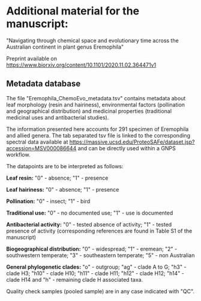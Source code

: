 # Additional material for the manuscript: 
"Navigating through chemical space and evolutionary time across the Australian continent in plant genus Eremophila"

Preprint available on https://www.biorxiv.org/content/10.1101/2020.11.02.364471v1

## Metadata database

The file "Eremophila_ChemoEvo_metadata.tsv" contains metadata about leaf morphology (resin and hairiness), environmental factors (pollination and geographical distribution) and medicinal properties (traditional medicinal uses and antibacterial studies).

The information presented here accounts for 291 specimen of Eremophila and allied genera. The tab separated tsv file is linked to the corresponding spectral data available at https://massive.ucsd.edu/ProteoSAFe/dataset.jsp?accession=MSV000086644 and can be directly used within a GNPS workflow.

The datapoints are to be interpreted as follows:

**Leaf resin:** "0" - absence; "1" - presence

**Leaf hairiness:** "0" - absence; "1" - presence

**Pollination:** "0" - insect; "1" - bird

**Traditional use:** "0" - no documented use; "1" - use is documented

**Antibacterial activity:** "0" - tested absence of activity; "1" - tested presence of activity (corresponding references are found in Table S1 of the manuscript)

**Biogeographical distribution:** "0" - widespread; "1" - eremean; "2" - southwestern temperate; "3" - southeastern temperate; "5" - non Australian

**General phylogenetic clades:** "o" - outgroup; "ag" - clade A to G; "h3" - clade H3; "h10" - clade H10; "h11" - clade H11; "h12" - clade H12; "h14" - clade H14 and "h" - remaining clade H associated taxa.

Quality check samples (pooled sample) are in any case indicated with "QC".

